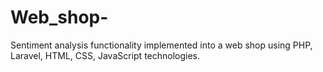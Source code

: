 # Web_shop-
Sentiment analysis functionality implemented into a web shop using PHP, Laravel, HTML, CSS, JavaScript technologies.
